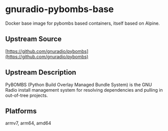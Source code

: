 # gnuradio-pybombs-base

Docker base image for pybombs based containers, itself based on Alpine.

## Upstream Source

[https://github.com/gnuradio/pybombs](https://github.com/gnuradio/pybombs)

## Upstream Description

PyBOMBS (Python Build Overlay Managed Bundle System) is the GNU Radio install management system for resolving dependencies and pulling in out-of-tree projects.

## Platforms

armv7, arm64, amd64
